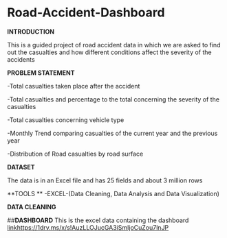 # Road-Accident-Dashboard
**INTRODUCTION**

This is a guided project of road accident data in which we are asked to find out the casualties and how different conditions affect the severity of the accidents

**PROBLEM STATEMENT**

-Total casualties taken place after the accident

-Total casualties and percentage to the total concerning the severity of the casualties

-Total casualties concerning vehicle type

-Monthly Trend comparing casualties of the current year and the previous year

-Distribution of Road casualties by road surface

**DATASET**

The data is in an Excel file and has 25 fields and about 3 million rows

**TOOLS
**
-EXCEL-(Data Cleaning, Data Analysis and Data Visualization)

**DATA CLEANING**


##**DASHBOARD**
This is the excel data containing the dashboard [link](https://1drv.ms/x/s!AuzLLOJucGA3iSmIjoCuZou7lnJP)https://1drv.ms/x/s!AuzLLOJucGA3iSmIjoCuZou7lnJP



